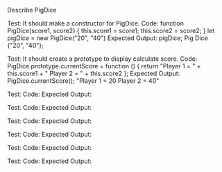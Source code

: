 Describe PigDice

Test: It should make a constructor for PigDice.
Code: function PigDice(score1, score2) {
              this.score1 = score1;
              this.score2 = score2;
              }
      let pigDice = new PigDice("20", "40")
Expected Output: pigDice;
                Pig Dice {"20", "40"};

Test: It should create a prototype to display calculate score.
Code: PigDice.prototype.currentScore = function () {
  return "Player 1 = " + this.score1 + " Player 2 = " + this.score2
};
Expected Output: PigDice.currentScore();
                "Player 1 = 20  Player 2 = 40"

Test:
Code:
Expected Output:

Test:
Code:
Expected Output:

Test:
Code:
Expected Output:

Test:
Code:
Expected Output:

Test:
Code:
Expected Output:

Test:
Code:
Expected Output:

